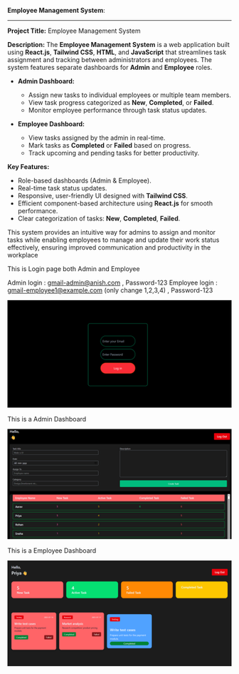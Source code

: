  **Employee Management System**:

---

**Project Title:** Employee Management System

**Description:**
The **Employee Management System** is a web application built using **React.js**, **Tailwind CSS**, **HTML**, and **JavaScript** that streamlines task assignment and tracking between administrators and employees. The system features separate dashboards for **Admin** and **Employee** roles.

* **Admin Dashboard:**

  * Assign new tasks to individual employees or multiple team members.
  * View task progress categorized as **New**, **Completed**, or **Failed**.
  * Monitor employee performance through task status updates.

* **Employee Dashboard:**

  * View tasks assigned by the admin in real-time.
  * Mark tasks as **Completed** or **Failed** based on progress.
  * Track upcoming and pending tasks for better productivity.

**Key Features:**

* Role-based dashboards (Admin & Employee).
* Real-time task status updates.
* Responsive, user-friendly UI designed with **Tailwind CSS**.
* Efficient component-based architecture using **React.js** for smooth performance.
* Clear categorization of tasks: **New**, **Completed**, **Failed**.

This system provides an intuitive way for admins to assign and monitor tasks while enabling employees to manage and update their work status effectively, ensuring improved communication and productivity in the workplace

This is Login page both Admin and Employee


Admin login : gmail-admin@anish.com , Password-123
Employee login : gmail-employee1@example.com (only change 1,2,3,4) , Password-123

![image alt](https://github.com/anishjii123-hash/Employee_managment_System/blob/fa47ba899f650eb85b4e850daa90f904796190ec/Screenshot%202025-08-13%20211718.png)

This is a Admin Dashboard

![image alt](https://github.com/anishjii123-hash/Employee_managment_System/blob/75e3068de26bf66ba6d1a356beb233f07aa2db22/Screenshot%202025-08-13%20211844.png)

This is a Employee Dashboard

![image alt](https://github.com/anishjii123-hash/Employee_managment_System/blob/fd2c7ab3cd6a0328f371ef8aad195e9665de37de/Screenshot%202025-08-13%20211752.png)





